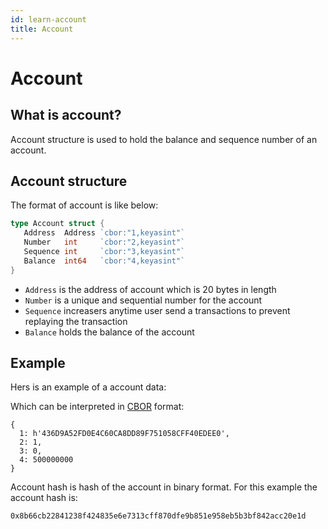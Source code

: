```yaml
---
id: learn-account
title: Account
---
```


# Account

## What is account?

Account structure is used to hold the balance and sequence number of an account.

## Account structure

The format of account is like below:

```go
type Account struct {
   Address  Address `cbor:"1,keyasint"`
   Number   int     `cbor:"2,keyasint"`
   Sequence int     `cbor:"3,keyasint"`
   Balance  int64   `cbor:"4,keyasint"`
}
```

- `Address` is the address of account which is 20 bytes in length
- `Number` is a unique and sequential number for the account
- `Sequence` increasers anytime user send a transactions to prevent replaying the transaction
- `Balance` holds the balance of the account

## Example

Hers is an example of a account data:

<hexdump bytes="a40154436d9a52fd0e4c60ca8dd89f751058cff40edee002010300041a1dcd6500" />

Which can be interpreted in
[CBOR](http://cbor.me/?bytes=a40154436d9a52fd0e4c60ca8dd89f751058cff40edee002010300041a1dcd6500)
format:

```
{
  1: h'436D9A52FD0E4C60CA8DD89F751058CFF40EDEE0',
  2: 1,
  3: 0,
  4: 500000000
}
```

Account hash is hash of the account in binary format. For this example the account hash is:

```
0x8b66cb22841238f424835e6e7313cff870dfe9b851e958eb5b3bf842acc20e1d
```
